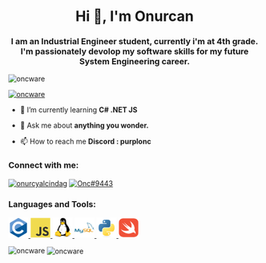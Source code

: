 <h1 align="center">Hi 👋, I'm Onurcan</h1>
<h3 align="center">I am an Industrial Engineer student, currently i'm at 4th grade. I'm passionately devolop my software skills for my future System Engineering career.</h3>

<p align="left"> <img src="https://komarev.com/ghpvc/?username=oncware&label=Profile%20views&color=0e75b6&style=flat" alt="oncware" /> </p>

<p align="left"> <a href="https://github.com/ryo-ma/github-profile-trophy"><img src="https://github-profile-trophy.vercel.app/?username=oncware" alt="oncware" /></a> </p>

- 🌱 I’m currently learning **C# .NET JS**

- 💬 Ask me about **anything you wonder.**

- 📫 How to reach me **Discord : purplonc**

<h3 align="left">Connect with me:</h3>
<p align="left">
<a href="https://instagram.com/onurcyalcindag" target="blank"><img align="center" src="https://raw.githubusercontent.com/rahuldkjain/github-profile-readme-generator/master/src/images/icons/Social/instagram.svg" alt="onurcyalcindag" height="30" width="40" /></a>
<a href="https://discord.gg/Onc#9443" target="blank"><img align="center" src="https://raw.githubusercontent.com/rahuldkjain/github-profile-readme-generator/master/src/images/icons/Social/discord.svg" alt="Onc#9443" height="30" width="40" /></a>
</p>

<h3 align="left">Languages and Tools:</h3>
<p align="left"> <a href="https://www.cprogramming.com/" target="_blank" rel="noreferrer"> <img src="https://raw.githubusercontent.com/devicons/devicon/master/icons/c/c-original.svg" alt="c" width="40" height="40"/> </a> <a href="https://developer.mozilla.org/en-US/docs/Web/JavaScript" target="_blank" rel="noreferrer"> <img src="https://raw.githubusercontent.com/devicons/devicon/master/icons/javascript/javascript-original.svg" alt="javascript" width="40" height="40"/> </a> <a href="https://www.linux.org/" target="_blank" rel="noreferrer"> <img src="https://raw.githubusercontent.com/devicons/devicon/master/icons/linux/linux-original.svg" alt="linux" width="40" height="40"/> </a> <a href="https://www.mysql.com/" target="_blank" rel="noreferrer"> <img src="https://raw.githubusercontent.com/devicons/devicon/master/icons/mysql/mysql-original-wordmark.svg" alt="mysql" width="40" height="40"/> </a> <a href="https://www.python.org" target="_blank" rel="noreferrer"> <img src="https://raw.githubusercontent.com/devicons/devicon/master/icons/python/python-original.svg" alt="python" width="40" height="40"/> </a> <a href="https://developer.apple.com/swift/" target="_blank" rel="noreferrer"> <img src="https://raw.githubusercontent.com/devicons/devicon/master/icons/swift/swift-original.svg" alt="swift" width="40" height="40"/> </a> </p>

<p><img align="left" src="https://github-readme-stats.vercel.app/api/top-langs?username=oncware&show_icons=true&locale=en&layout=compact" alt="oncware" /></p>

<p>&nbsp;<img align="center" src="https://github-readme-stats.vercel.app/api?username=oncware&show_icons=true&locale=en" alt="oncware" /></p>
